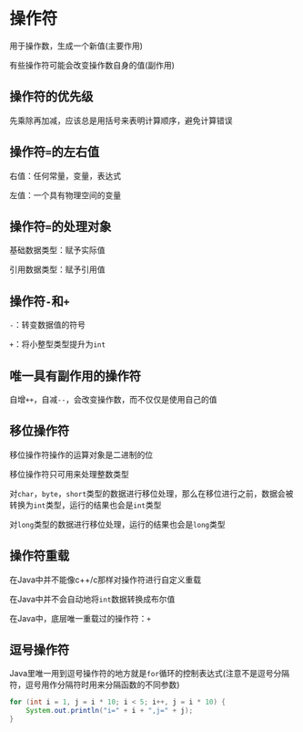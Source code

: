 # 操作符

用于操作数，生成一个新值(主要作用)

有些操作符可能会改变操作数自身的值(副作用)

## 操作符的优先级

先乘除再加减，应该总是用括号来表明计算顺序，避免计算错误

## 操作符`=`的左右值

右值：任何常量，变量，表达式

左值：一个具有物理空间的变量

## 操作符`=`的处理对象

基础数据类型：赋予实际值

引用数据类型：赋予引用值

## 操作符`-`和`+`

`-`：转变数据值的符号

`+`：将小整型类型提升为`int`

## 唯一具有副作用的操作符

自增`++`，自减`--`，会改变操作数，而不仅仅是使用自己的值

## 移位操作符

移位操作符操作的运算对象是二进制的位

移位操作符只可用来处理整数类型

对`char`，`byte`，`short`类型的数据进行移位处理，那么在移位进行之前，数据会被转换为`int`类型，运行的结果也会是`int`类型

对`long`类型的数据进行移位处理，运行的结果也会是`long`类型

## 操作符重载

在Java中并不能像c++/c那样对操作符进行自定义重载

在Java中并不会自动地将`int`数据转换成布尔值

在Java中，底层唯一重载过的操作符：`+`

## 逗号操作符

Java里唯一用到逗号操作符的地方就是`for`循环的控制表达式(注意不是逗号分隔符，逗号用作分隔符时用来分隔函数的不同参数)

```java
for (int i = 1, j = i * 10; i < 5; i++, j = i * 10) {
    System.out.println("i=" + i + ",j=" + j);
}
```
